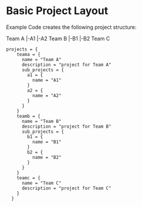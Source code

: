 # Basic Project Layout

Example Code creates the following project structure:

Team A
|-A1
|-A2
Team B
|-B1
|-B2
Team C

```hcl
projects = {
    teama = {
      name = "Team A"
      description = "project for Team A"
      sub_projects = {
        a1 = {
          name = "A1"
        }
        a2 = {
          name = "A2"
        }
      }
    }
    teamb = {
      name = "Team B"
      description = "project for Team B"
      sub_projects = {
        b1 = {
          name = "B1"
        }
        b2 = {
          name = "B2"
        }
      }
    }
    teamc = {
      name = "Team C"
      description = "project for Team C"
    }
  }
```